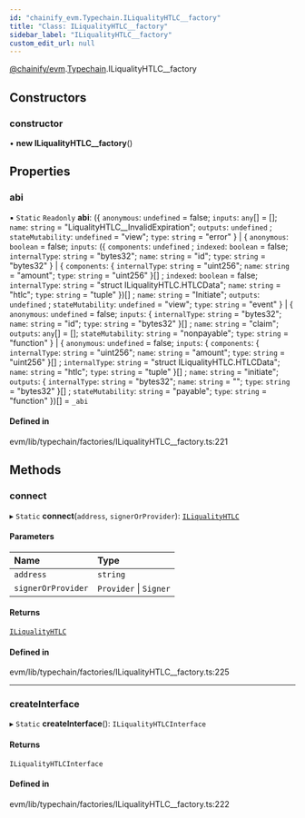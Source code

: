 ```yaml
---
id: "chainify_evm.Typechain.ILiqualityHTLC__factory"
title: "Class: ILiqualityHTLC__factory"
sidebar_label: "ILiqualityHTLC__factory"
custom_edit_url: null
---
```


[@chainify/evm](../modules/chainify_evm.md).[Typechain](../namespaces/chainify_evm.Typechain.md).ILiqualityHTLC__factory

## Constructors

### constructor

• **new ILiqualityHTLC__factory**()

## Properties

### abi

▪ `Static` `Readonly` **abi**: ({ `anonymous`: `undefined` = false; `inputs`: `any`[] = []; `name`: `string` = "LiqualityHTLC\_\_InvalidExpiration"; `outputs`: `undefined` ; `stateMutability`: `undefined` = "view"; `type`: `string` = "error" } \| { `anonymous`: `boolean` = false; `inputs`: ({ `components`: `undefined` ; `indexed`: `boolean` = false; `internalType`: `string` = "bytes32"; `name`: `string` = "id"; `type`: `string` = "bytes32" } \| { `components`: { `internalType`: `string` = "uint256"; `name`: `string` = "amount"; `type`: `string` = "uint256" }[] ; `indexed`: `boolean` = false; `internalType`: `string` = "struct ILiqualityHTLC.HTLCData"; `name`: `string` = "htlc"; `type`: `string` = "tuple" })[] ; `name`: `string` = "Initiate"; `outputs`: `undefined` ; `stateMutability`: `undefined` = "view"; `type`: `string` = "event" } \| { `anonymous`: `undefined` = false; `inputs`: { `internalType`: `string` = "bytes32"; `name`: `string` = "id"; `type`: `string` = "bytes32" }[] ; `name`: `string` = "claim"; `outputs`: `any`[] = []; `stateMutability`: `string` = "nonpayable"; `type`: `string` = "function" } \| { `anonymous`: `undefined` = false; `inputs`: { `components`: { `internalType`: `string` = "uint256"; `name`: `string` = "amount"; `type`: `string` = "uint256" }[] ; `internalType`: `string` = "struct ILiqualityHTLC.HTLCData"; `name`: `string` = "htlc"; `type`: `string` = "tuple" }[] ; `name`: `string` = "initiate"; `outputs`: { `internalType`: `string` = "bytes32"; `name`: `string` = ""; `type`: `string` = "bytes32" }[] ; `stateMutability`: `string` = "payable"; `type`: `string` = "function" })[] = `_abi`

#### Defined in

evm/lib/typechain/factories/ILiqualityHTLC__factory.ts:221

## Methods

### connect

▸ `Static` **connect**(`address`, `signerOrProvider`): [`ILiqualityHTLC`](../interfaces/chainify_evm.Typechain.ILiqualityHTLC-1.md)

#### Parameters

| Name | Type |
| :------ | :------ |
| `address` | `string` |
| `signerOrProvider` | `Provider` \| `Signer` |

#### Returns

[`ILiqualityHTLC`](../interfaces/chainify_evm.Typechain.ILiqualityHTLC-1.md)

#### Defined in

evm/lib/typechain/factories/ILiqualityHTLC__factory.ts:225

___

### createInterface

▸ `Static` **createInterface**(): `ILiqualityHTLCInterface`

#### Returns

`ILiqualityHTLCInterface`

#### Defined in

evm/lib/typechain/factories/ILiqualityHTLC__factory.ts:222
